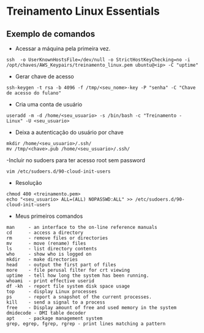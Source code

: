 # Treinamento Linux Essentials
## Exemplo de comandos

- Acessar a máquina pela primeira vez. 
```console
ssh  -o UserKnownHostsFile=/dev/null -o StrictHostKeyChecking=no -i /opt/chaves/AWS_Keypairs/treinamento_linux.pem ubuntu@<ip> -C "uptime"
```

- Gerar chave de acesso
```console
ssh-keygen -t rsa -b 4096 -f /tmp/<seu_nome>-key -P "senha" -C "Chave de acesso do fulano"
```

- Cria uma conta de usuário
```console
useradd -m -d /home/<seu_usuario> -s /bin/bash -c "Treinamento - Linux" -U <seu_usuario>
```

- Deixa a autenticação do usuário por chave
```console
mkdir /home/<seu_usuario>/.ssh/
mv /tmp/<chave>.pub /home/<seu_usuario>/.ssh/
```

-Incluir no sudoers para ter acesso root sem password
```console
vim /etc/sudoers.d/90-cloud-init-users
```

- Resolução
```console
chmod 400 <treinamento.pem>
echo "<seu_usuario> ALL=(ALL) NOPASSWD:ALL" >> /etc/sudoers.d/90-cloud-init-users
```

- Meus primeiros comandos
```console
man     - an interface to the on-line reference manuals
cd      - access a directory
rm      - remove files or directories
mv      - move (rename) files
ls      - list directory contents
who     - show who is logged on
mkdir   - make directories
head    - output the first part of files
more    - file perusal filter for crt viewing
uptime  - tell how long the system has been running.
whoami  - print effective userid
df -kh  - report file system disk space usage
top     - display Linux processes
ps      - report a snapshot of the current processes.
kill    - send a signal to a process
free    - Display amount of free and used memory in the system
dmidecode - DMI table decoder
apt     - package management system
grep, egrep, fgrep, rgrep - print lines matching a pattern
```
